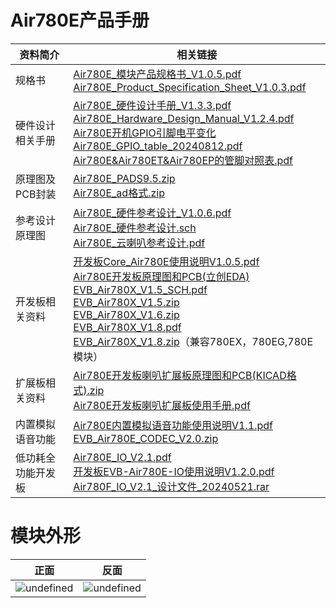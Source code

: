 # Air780E产品手册

| 资料简介 | 相关链接|
| ------- | ------ |
| 规格书 | [Air780E_模块产品规格书_V1.0.5.pdf](https://cdn.openluat-luatcommunity.openluat.com/attachment/20240814171731789_Air780E_模块产品规格书_V1.0.5.pdf)<br>[Air780E_Product_Specification_Sheet_V1.0.3.pdf](https://cdn.openluat-luatcommunity.openluat.com/attachment/20240814171748402_Air780E_Product_Specification_Sheet_V1.0.3.pdf) |
| 硬件设计相关手册 | [Air780E_硬件设计手册_V1.3.3.pdf](https://cdn.openluat-luatcommunity.openluat.com/attachment/20240819170318674_Air780E_硬件设计手册_V1.3.3.pdf)<br>[Air780E_Hardware_Design_Manual_V1.2.4.pdf](https://cdn.openluat-luatcommunity.openluat.com/attachment/20240819170438346_Air780E_Hardware_Design_Manual_V1.2.4.pdf)<br>[Air780E开机GPIO引脚电平变化](https://doc.openluat.com/article/4996)<br>[Air780E_GPIO_table_20240812.pdf](https://cdn.openluat-luatcommunity.openluat.com/attachment/20240813172012124_Air780E&Air780EG&Air780EX&Air700E_GPIO_table_20240812.pdf)<br>[Air780E&Air780ET&Air780EP的管脚对照表.pdf](https://cdn.openluat-luatcommunity.openluat.com/attachment/20240701144747559_Air780E&Air780ET&Air780EP的管脚对照表.pdf)|
| 原理图及PCB封装  | [Air780E_PADS9.5.zip](https://cdn.openluat-luatcommunity.openluat.com/attachment/20230425103341377_Air780E&EA&EU_PADS9.5.zip)<br>[Air780E_ad格式.zip](https://cdn.openluat-luatcommunity.openluat.com/attachment/20230426145209155_Air780E&EA&EU_ad格式.zip)|
|  参考设计原理图  |[Air780E_硬件参考设计_V1.0.6.pdf](https://cdn.openluat-luatcommunity.openluat.com/attachment/20230919101558193_Air780E_硬件参考设计_V1.0.6.pdf)<br>[Air780E_硬件参考设计.sch](https://cdn.openluat-luatcommunity.openluat.com/attachment/20230919101616743_Air780E_硬件参考设计.sch)<br>[Air780E_云喇叭参考设计.pdf](https://cdn.openluat-luatcommunity.openluat.com/attachment/20230111164248588_EVB_Air780E云喇叭参考设计.pdf)|
|  开发板相关资料|[开发板Core_Air780E使用说明V1.0.5.pdf](https://cdn.openluat-luatcommunity.openluat.com/attachment/20240419155721583_开发板Core_Air780E使用说明V1.0.5.pdf)<br>[Air780E开发板原理图和PCB(立创EDA)](https://oshwhub.com/luat/evb_air780x_v1-6  "780X开发板原理图和PCB(立创EDA)")<br>[EVB_Air780X_V1.5_SCH.pdf](https://cdn.openluat-luatcommunity.openluat.com/attachment/20230705082334351_EVB_Air780X_V1.5_SCH.pdf)<br>[EVB_Air780X_V1.5.zip](https://cdn.openluat-luatcommunity.openluat.com/attachment/20230705082416943_EVB_Air780X_V1.5.zip)<br>[EVB_Air780X_V1.6.zip](https://cdn.openluat-luatcommunity.openluat.com/attachment/20240513100446379_EVB_Air780X_V1.6.zip)<br>[EVB_Air780X_V1.8.pdf](https://cdn.openluat-luatcommunity.openluat.com/attachment/20231222160117780_EVB_Air780X_V1.8.pdf)<br>[EVB_Air780X_V1.8.zip](https://cdn.openluat-luatcommunity.openluat.com/attachment/20230329163731051_EVB_Air780X_V1.8.zip)（兼容780EX，780EG,780E模块）|
|  扩展板相关资料  | [Air780E开发板喇叭扩展板原理图和PCB(KICAD格式).zip](https://cdn.openluat-luatcommunity.openluat.com/attachment/20221110145812309_Air780E开发板喇叭扩展板V1.0(KICAD格式).zip)<br>[Air780E开发板喇叭扩展板使用手册.pdf](https://cdn.openluat-luatcommunity.openluat.com/attachment/20221124161022658_Air780E开发板喇叭扩展板使用说明.pdf)|
|  内置模拟语音功能   | [Air780E内置模拟语音功能使用说明V1.1.pdf](https://cdn.openluat-luatcommunity.openluat.com/attachment/20230426152046436_Air780E内置模拟语音功能使用说明V1.1.pdf)<br>[EVB_Air780E_CODEC_V2.0.zip](https://cdn.openluat-luatcommunity.openluat.com/attachment/20230322172438811_EVB_Air780E_CODEC_V2.0.zip)|
|  低功耗全功能开发板 | [Air780E_IO_V2.1.pdf](https://cdn.openluat-luatcommunity.openluat.com/attachment/20240913104512513_Air780E_IO_V2.1.pdf)<br>[开发板EVB-Air780E-IO使用说明V1.2.0.pdf](https://cdn.openluat-luatcommunity.openluat.com/attachment/20231009103600243_开发板EVB-Air780E-IO使用说明V1.2.0.pdf)<br>[Air780F_IO_V2.1_设计文件_20240521.rar](https://cdn.openluat-luatcommunity.openluat.com/attachment/20240913104648422_Air780F_IO_V2.1_设计文件_20240521.rar) |

# 模块外形

| 正面| 反面|
| --- | --- |
|![undefined](https://cdn.openluat-luatcommunity.openluat.com/images/20230509102332246_Air780E面图.PNG "undefined") |![undefined](https://cdn.openluat-luatcommunity.openluat.com/images/20230509102406420_Air780E背面图.PNG "undefined")|

